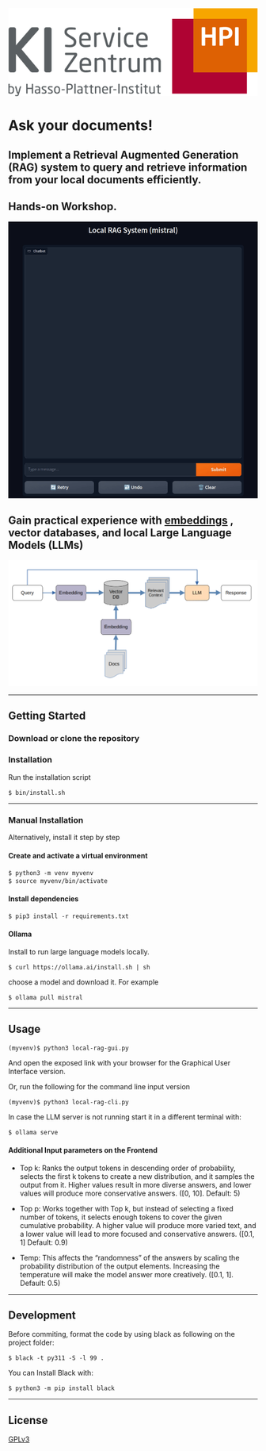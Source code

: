 [![logo.png](images/logo.png)](https://hpi.de/en/kisz/home.html)

# 

# Ask your documents!

## Implement a Retrieval Augmented Generation (RAG) system to query and retrieve information from your local documents efficiently.

## Hands-on Workshop.

![Local RAG](images/ragshow.gif)

## Gain practical experience with [embeddings](https://github.com/KISZ-BB/kisz-nlp-embeddings) , vector databases, and local Large Language Models (LLMs)

![Flowchart](images/ragflowchart.png)

---

## Getting Started

### Download or clone the repository

### Installation

Run the installation script

```shell
$ bin/install.sh
```

---

### Manual Installation

Alternatively, install it step by step

#### Create and activate a virtual environment

```shell
$ python3 -m venv myvenv
$ source myvenv/bin/activate
```

#### Install dependencies

```shell
$ pip3 install -r requirements.txt
```

#### Ollama

Install to run large language models locally.

```shell
$ curl https://ollama.ai/install.sh | sh
```

choose a model and download it. For example

```shell
$ ollama pull mistral
```

---

## Usage

```shell
(myvenv)$ python3 local-rag-gui.py
```

And open the exposed link with your browser for the Graphical User Interface version.

Or, run the following for the command line input version

```shell
(myvenv)$ python3 local-rag-cli.py
```

In case the LLM server is not running start it in a different terminal with:

```shell
$ ollama serve
```

#### Additional Input parameters on the Frontend

- Top k: Ranks the output tokens in descending order of probability, selects the first k tokens to create a new distribution, and it samples the output from it. Higher values result in more diverse answers, and lower values will produce more conservative answers. ([0, 10]. Default: 5)

- Top p: Works together with Top k, but instead of selecting a fixed number of tokens, it selects enough tokens to cover the given cumulative probability. A higher value will produce more varied text, and a lower value will lead to more focused and conservative answers. ([0.1, 1] Default: 0.9)

- Temp: This affects the “randomness” of the answers  by scaling the probability distribution of the output elements. Increasing the temperature will make the model answer more creatively. ([0.1, 1]. Default: 0.5)

---

## Development

Before commiting, format the code by using black as following on the project folder:

```shell
$ black -t py311 -S -l 99 .
```

You can Install Black with:

```shell
$ python3 -m pip install black
```

---

## License

[GPLv3](./LICENCE)
